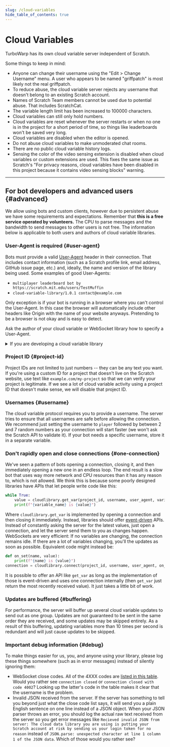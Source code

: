 ```yaml
---
slug: /cloud-variables
hide_table_of_contents: true
---
```


# Cloud Variables

TurboWarp has its own cloud variable server independent of Scratch.

Some things to keep in mind:

 - Anyone can change their username using the "Edit > Change Username" menu. A user who appears to be named "griffpatch" is most likely not the real griffpatch.
 - To reduce abuse, the cloud variable server rejects any username that doesn't belong to an existing Scratch account.
 - Names of Scratch Team members cannot be used due to potential abuse. That includes ScratchCat.
 - The variable length limit has been increased to 100000 characters.
 - Cloud variables can still only hold numbers.
 - Cloud variables are reset whenever the server restarts or when no one is in the project for a short period of time, so things like leaderboards won't be saved very long.
 - Cloud variables are disabled when the editor is opened.
 - Do not abuse cloud variables to make unmoderated chat rooms.
 - There are no public cloud variable history logs.
 - Sensing the color of the video sensing extension is disabled when cloud variables or custom extensions are used. This fixes the same issue as Scratch's "For privacy reasons, cloud variables have been disabled in this project because it contains video sensing blocks" warning.

---

## For bot developers and advanced users {#advanced}

We allow using bots and custom clients, however due to persistent abuse we have some requirements and expectations. Remember that **this is a free service operated by volunteers.** The CPU to parse messages and the bandwidth to send messages to other users is not free. The information below is applicable to both users and authors of cloud variable libraries.

### User-Agent is required {#user-agent}

Bots must provide a valid [User-Agent](https://developer.mozilla.org/en-US/docs/Web/HTTP/Headers/User-Agent) header in their connection. That includes contact information (such as a Scratch profile link, email address, GitHub issue page, etc.) and, ideally, the name and version of the library being used. Some examples of good User-Agents:

 - `multiplayer leaderboard bot by https://scratch.mit.edu/users/TestMuffin`
 - `cloud-variable-library/1.0.1 contact@example.com`

Only exception is if your bot is running in a browser where you can't control the User-Agent. In this case the browser will automatically include other headers like Origin with the name of your website anyways. Pretending to be a browser is not okay and is easy to detect.

Ask the author of your cloud variable or WebSocket library how to specify a User-Agent.

<details>
<summary>If you are developing a cloud variable library</summary>

You should expose an API to set the User-Agent, and you should make using this API mandatory. For example, for some hypothetical cloud variable API, you might have an option like this:

```js
const CloudConnection = require('...');

const connection = new CloudConnection({
    username: '...',
    projectId: '...',
    // highlight-start
    // UPDATE THIS!
    contactInformation: 'contact@example.com'
    // highlight-end
});

connection.on('connected', () => { /* ... */ });
connection.on('set', (name, value) => { /* ... */ });
```

Your library will see the `contactInformation` option and concatenate it with the name and version of your library, resulting in a final User-Agent like `CloudConnectionLib/0.3.3 contact@example.com`.

If someone does not specify `contactInformation`, you should not let them continue anyways. User-Agents that are lacking information will be blocked, and you will end up with nonsense bug reports from users saying "cloud variable wont connect" with no further details. Good luck diagnosing that! Instead, give them a nice error message so they can figure it out without bothering you.

To actually set the User-Agent, look at the documentation for the WebSocket library you use. They probably won't mention User-Agent specifically, but they should mention how to set headers in general. For example, using the Node.js [ws](https://www.npmjs.com/package/ws) client, you would do:

```js
const ws = new WebSocket("wss://clouddata.turbowarp.org", {
  headers: {
    "user-agent": userAgentGoesHere
  }
});
```

</details>

### Project ID {#project-id}

Project IDs are not limited to just numbers -- they can be any text you want. If you're using a custom ID for a project that doesn't live on the Scratch website, use text like `example.com/my-project` so that we can verify your project is legitimate. If we see a lot of cloud variable activity using a project ID that doesn't make sense, we will disable that project ID.

### Usernames {#username}

The cloud variable protocol requires you to provide a username. The server tries to ensure that all usernames are safe before allowing the connection. We recommend just setting the username to `player` followed by between 2 and 7 random numbers as your connection will start faster (we won't ask the Scratch API to validate it). If your bot needs a specific username, store it in a separate variable.

### Don't rapidly open and close connections {#one-connection}

We've seen a pattern of bots opening a connection, closing it, and then immediately opening a new one in an endless loop. The end result is a slow bot that uses way more network and CPU resources than it has any reason to, which is not allowed. We think this is because some poorly designed libraries have APIs that let people write code like this:

```py
while True:
    value = cloudlibrary.get_var(project_id, username, user_agent, variable_name)
    print(f"{variable_name} is {value}")
```

Where `cloudlibrary.get_var` is implemented by opening a connection and then closing it immediately. Instead, libraries should offer [event-driven](https://en.wikipedia.org/wiki/Event-driven_programming) APIs. Instead of constantly asking the server for the latest values, just open a connection, and let the server send them to you as changes happen. WebSockets are very efficient: If no variables are changing, the connection remains idle. If there are a lot of variables changing, you'll the updates as soon as possible. Equivalent code might instead be:

```py
def on_set(name, value):
    print(f"{name} is {value}")
connection = cloudlibrary.connect(project_id, username, user_agent, on_set)
```

It is possible to offer an API like `get_var` as long as the implementation of those is event-driven and uses one connection internally (then `get_var` just return the most recently received value). It just takes a little bit of work.

### Updates are buffered {#buffering}

For performance, the server will buffer up several cloud variable updates to send out as one group. Updates are not guaranteed to be sent in the same order they are received, and some updates may be skipped entirely. As a result of this buffering, updating variables more than 10 times per second is redundant and will just cause updates to be skipped.

### Important debug information {#debug}

To make things easier for us, you, and anyone using your library, please log these things somewhere (such as in error messages) instead of silently ignoring them:

 - WebSocket close codes. All of the 4XXX codes are [listed in this table](https://github.com/TurboWarp/cloud-server/blob/master/doc/protocol.md#server---client). Would you rather see `connection closed` or `connection closed with code 4002`? Looking up the latter's code in the table makes it clear that the username is the problem.
 - Invalid JSON received from the server. If the server has something to tell you beyond just what the close code list says, it will send you a plain English sentence on one line instead of a JSON object. When your JSON parser throws an error, you should log the actual raw text received from the server so you get error messages like `Recieved invalid JSON from server: The cloud data library you are using is putting your Scratch account at risk by sending us your login token for no reason` instead of `JSON.parse: unexpected character at line 1 column 1 of the JSON data`. Which of those would you rather see?
